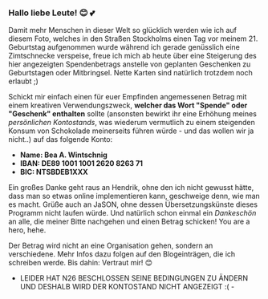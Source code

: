 ### Hallo liebe Leute! :blush: :two_hearts:

Damit mehr Menschen in dieser Welt so glücklich werden wie ich auf diesem Foto, welches in den Straßen Stockholms einen Tag vor meinem 21. Geburtstag aufgenommen wurde während ich gerade genüsslich eine Zimtschnecke verspeise, freue ich mich ab heute über eine Steigerung des hier angezeigten Spendenbetrags anstelle von geplanten Geschenken zu Geburtstagen oder Mitbringsel. Nette Karten sind natürlich trotzdem noch erlaubt ;)

Schickt mir einfach einen für euer Empfinden angemessenen Betrag mit einem kreativen Verwendungszweck, **welcher das Wort "Spende" oder "Geschenk" enthalten** sollte (ansonsten bewirkt ihr eine Erhöhung meines *persönlichen Kontostands*, was wiederum vermutlich zu einem steigenden Konsum von Schokolade meinerseits führen würde - und das wollen wir ja nicht..) auf das folgende Konto:

  * **Name: Bea A. Wintschnig**
  * **IBAN: DE89 1001 1001 2620 8263 71**
  * **BIC: NTSBDEB1XXX**

Ein großes Danke geht raus an Hendrik, ohne den ich nicht gewusst hätte, dass man so etwas online implementieren kann, geschweige denn, wie man es macht. Grüße auch an JaSON, ohne dessen Übersetzungskünste dieses Programm nicht laufen würde. Und natürlich schon einmal ein *Dankeschön* an alle, die meiner Bitte nachgehen und einen Betrag schicken! You are a hero, hehe.

Der Betrag wird nicht an eine Organisation gehen, sondern an verschiedene. Mehr Infos dazu folgen auf den Blogeinträgen, die ich schreiben werde. Bis dahin: Vertraut mir! :blush:

- LEIDER HAT N26 BESCHLOSSEN SEINE BEDINGUNGEN ZU ÄNDERN UND DESHALB WIRD DER KONTOSTAND NICHT ANGEZEIGT :( -
